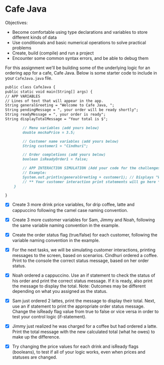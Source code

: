 # Cafe Java

Objectives:

- Become comfortable using type declarations and variables to store different kinds of data
- Use conditionals and basic numerical operations to solve practical problems
- Create, build (compile) and run a project
- Encounter some common syntax errors, and be able to debug them

For this assignment we'll be building some of the underlying logic for an ordering app for a cafe, Cafe Java. Below is some starter code to include in your `CafeJava.java` file.

```md
public class CafeJava {
public static void main(String[] args) {
// APP VARIABLES
// Lines of text that will appear in the app.
String generalGreeting = "Welcome to Cafe Java, ";
String pendingMessage = ", your order will be ready shortly";
String readyMessage = ", your order is ready";
String displayTotalMessage = "Your total is $";

        // Menu variables (add yours below)
        double mochaPrice = 3.5;

        // Customer name variables (add yours below)
        String customer1 = "Cindhuri";

        // Order completions (add yours below)
        boolean isReadyOrder1 = false;

        // APP INTERACTION SIMULATION (Add your code for the challenges below)
        // Example:
        System.out.println(generalGreeting + customer1); // Displays "Welcome to Cafe Java, Cindhuri"
    	// ** Your customer interaction print statements will go here ** //
    }

}
```

- [x] Create 3 more drink price variables, for drip coffee, latte and cappuccino following the camel case naming convention.

- [x] Create 3 more customer variables for Sam, Jimmy and Noah, following the same variable naming convention in the example.

- [x] Create the order status flag (true/false) for each customer, following the variable naming convention in the example.

- [x] For the next tasks, we will be simulating customer interactions, printing messages to the screen, based on scenarios. Cindhuri ordered a coffee. Print to the console the correct status message, based on her order status.

- [x] Noah ordered a cappuccino. Use an if statement to check the status of his order and print the correct status message. If it is ready, also print the message to display the total. Note: Outcomes may be different depending on what you assigned as the status.

- [x] Sam just ordered 2 lattes, print the message to display their total. Next, use an if statement to print the appropriate order status message. Change the isReady flag value from true to false or vice versa in order to test your control logic (if-statement).

- [x] Jimmy just realized he was charged for a coffee but had ordered a latte. Print the total message with the new calculated total (what he owes) to make up the difference.

- [x] Try changing the price values for each drink and isReady flags (booleans), to test if all of your logic works, even when prices and statuses are changed.
